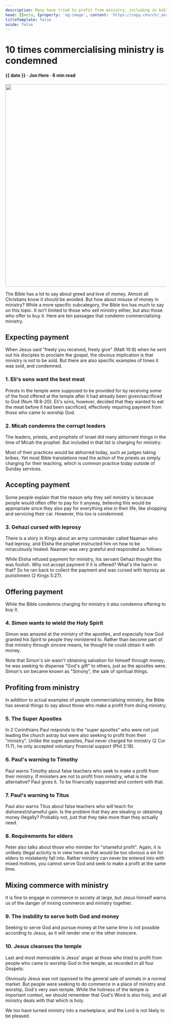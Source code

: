 ```yaml
---
description: Many have tried to profit from ministry, including in biblical times
head: [[meta, {property: 'og:image', content: 'https://copy.church/_assets/articles/commerce-condemned.jpg'}]]
titleTemplate: false
aside: false
---
```


<script lang='ts' setup>

import {nice_date} from '@/_comp/utils'

const date = nice_date(2023, 3, 21)

</script>


# 10 times commercialising ministry is condemned

<h4 class='article-meta'>{{ date }} · Jon Here · 6 min read</h4>

<img src='/_assets/articles/commerce-condemned.jpg' width='1200' height='630' class='article-hero'>

The Bible has a lot to say about greed and love of money. Almost all Christians know it should be avoided. But how about misuse of money in ministry? While a more specific subcategory, the Bible too has much to say on this topic. It isn't limited to those who sell ministry either, but also those who offer to buy it. Here are ten passages that condemn commercialising ministry.


## Expecting payment
When Jesus said "freely you received, freely give" (Matt 10:8) when he sent out his disciples to proclaim the gospel, the obvious implication is that ministry is not to be sold. But there are also specific examples of times it was sold, and condemned.

### 1. Eli's sons want the best meat

Priests in the temple were supposed to be provided for by receiving some of the food offered at the temple after it had already been given/sacrificed to God (Num 18:8-20). Eli's sons, however, decided that they wanted to eat the meat before it had been sacrificed, effectively requiring payment from those who came to worship God.

<BibleQuote passage="1 Sam 2:15-17"></BibleQuote>


### 2. Micah condemns the corrupt leaders

The leaders, priests, and prophets of Israel did many abhorrent things in the time of Micah the prophet. But included in that list is charging for ministry.

<BibleQuote passage="Micah 3:11b"></BibleQuote>

Most of their practices would be abhorred today, such as judges taking bribes. Yet most Bible translations read the action of the priests as simply charging for their teaching, which is common practice today outside of Sunday services.


## Accepting payment

Some people explain that the reason why they sell ministry is because people would often offer to pay for it anyway, believing this would be appropriate since they also pay for everything else in their life, like shopping and servicing their car. However, this too is condemned.

### 3. Gehazi cursed with leprosy

There is a story in Kings about an army commander called Naaman who had leprosy, and Elisha the prophet instructed him on how to be miraculously healed. Naaman was very grateful and responded as follows:

<BibleQuote passage="2 Kings 5:15-16"></BibleQuote>

While Elisha refused payment for ministry, his servant Gehazi thought this was foolish. Why not accept payment if it is offered? What's the harm in that? So he ran back to collect the payment and was cursed with leprosy as punishment (2 Kings 5:27).


## Offering payment

While the Bible condemns charging for ministry it also condemns offering to buy it.

### 4. Simon wants to wield the Holy Spirit

Simon was amazed at the ministry of the apostles, and especially how God granted his Spirit to people they ministered to. Rather than become part of that ministry through sincere means, he thought he could obtain it with money.

<BibleQuote passage="Acts 8:18-21"></BibleQuote>

Note that Simon's sin wasn't obtaining salvation for himself through money; he was seeking to dispense "God's gift" to others, just as the apostles were. Simon's sin became known as "Simony", the sale of spiritual things.


## Profiting from ministry

In addition to actual examples of people commercialising ministry, the Bible has several things to say about those who make a profit from doing ministry.

### 5. The Super Apostles

In 2 Corinthians Paul responds to the "super apostles" who were not just leading the church astray but were also seeking to profit from their "ministry". Unlike the super apostles, Paul never charged for ministry (2 Cor 11:7), he only accepted voluntary financial support (Phil 2:18).

<BibleQuote passage="2 Cor 2:17"></BibleQuote>


### 6. Paul's warning to Timothy

Paul warns Timothy about false teachers who seek to make a profit from their ministry. If ministers are not to profit from ministry, what is the alternative? Paul gives it. To be financially supported and content with that.

<BibleQuote passage="1 Tim 6:5b-8"></BibleQuote>


### 7. Paul's warning to Titus

Paul also warns Titus about false teachers who will teach for dishonest/shameful gain. Is the problem that they are stealing or obtaining money illegally? Probably not, just that they take more than they actually need.

<BibleQuote passage="Titus 1:10-11"></BibleQuote>


### 8. Requirements for elders

Peter also talks about those who minister for "shameful profit". Again, it is unlikely illegal activity is in view here as that would be too obvious a sin for elders to mistakenly fall into. Rather ministry can never be entered into with mixed motives, you cannot serve God and seek to make a profit at the same time.

<BibleQuote passage="1 Peter 5:1-2"></BibleQuote>


## Mixing commerce with ministry
It is fine to engage in commerce in society at large, but Jesus himself warns us of the danger of mixing commerce and ministry together.


### 9. The inability to serve both God and money
Seeking to serve God and pursue money at the same time is not possible according to Jesus, as it will render one or the other insincere.

<BibleQuote passage="Luke 16:13"></BibleQuote>


### 10. Jesus cleanses the temple
Last and most memorable is Jesus' anger at those who tried to profit from people who came to worship God in the temple, as recorded in all four Gospels:

<BibleQuote passage="John 2:14-16"></BibleQuote>

Obviously Jesus was not opposed to the general sale of animals in a normal market. But people were seeking to do commerce in a place of ministry and worship, God's very own temple. While the holiness of the temple is important context, we should remember that God's Word is also holy, and all ministry deals with that which is holy.

We too have turned ministry into a marketplace, and the Lord is not likely to be pleased.


&nbsp;

<CommittedPerson id='jon_here'></CommittedPerson>
